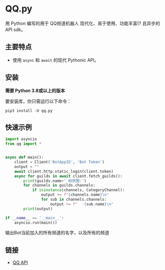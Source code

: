 # QQ.py

用 Python 编写的用于 QQ频道机器人 现代化、易于使用、功能丰富(? 且异步的 API sdk。

## 主要特点

- 使用 ``async`` 和 ``await`` 的现代 Pythonic API。

## 安装

**需要 Python 3.8或以上的版本**

要安装库，你只需运行以下命令：
```
pip3 install -U qq.py
```

## 快速示例
```python
import asyncio
from qq import *


async def main():
    client = Client('BotAppID', 'Bot Token')
    output = ""
    await client.http.static_login(client.token)
    async for guilds in await client.fetch_guilds():
        print(guilds.name+' 树状图:')
        for channels in guilds.channels:
            if isinstance(channels, CategoryChannel):
                output += f"{channels.name}\n"
                for sub in channels.channels:
                    output += f"  -{sub.name}\n"
        print(output)

if __name__ == '__main__':
    asyncio.run(main())
```
输出Bot当前加入的所有频道的名字，以及所有的频道

## 链接
* [QQ API](https://bot.q.qq.com/wiki/develop/api/)